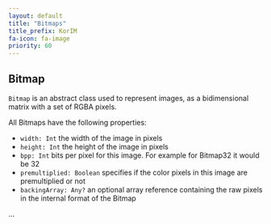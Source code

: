 ```yaml
---
layout: default
title: "Bitmaps"
title_prefix: KorIM
fa-icon: fa-image
priority: 60
---
```


## Bitmap

`Bitmap` is an abstract class used to represent images, as a bidimensional matrix with a set of RGBA pixels.

All Bitmaps have the following properties:

* `width: Int` the width of the image in pixels
* `height: Int` the height of the image in pixels
* `bpp: Int` bits per pixel for this image. For example for Bitmap32 it would be 32
* `premultiplied: Boolean` specifies if the color pixels in this image are premultiplied or not
* `backingArray: Any?` an optional array reference containing the raw pixels in the internal format of the Bitmap

...
